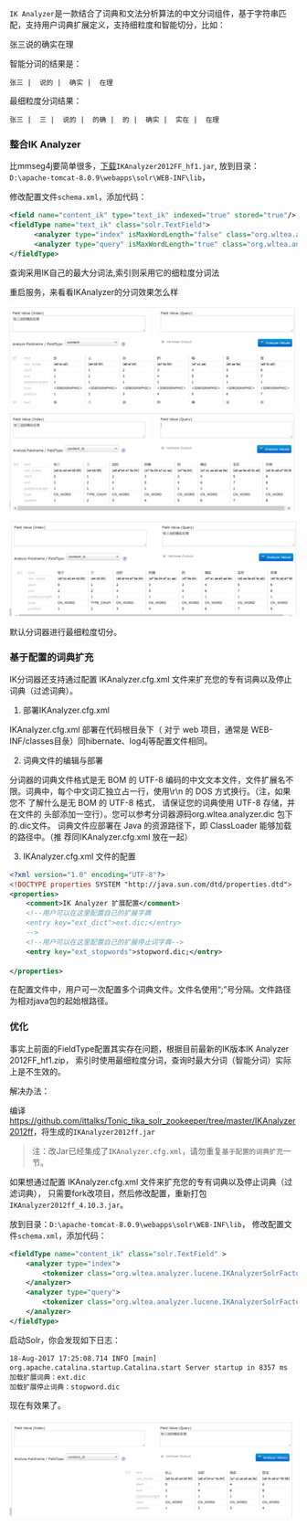 `IK Analyzer`是一款结合了词典和文法分析算法的中文分词组件，基于字符串匹配，支持用户词典扩展定义，支持细粒度和智能切分，比如：

张三说的确实在理

智能分词的结果是：

```
张三 |  说的 |  确实 |  在理 
```

最细粒度分词结果：

```
张三 |  三 |  说的 |  的确 |  的 |  确实 |  实在 |  在理
```

### 整合IK Analyzer

比mmseg4j要简单很多，[下载](https://code.google.com/p/ik-analyzer/downloads/list)`IKAnalyzer2012FF_hf1.jar`,
放到目录：`D:\apache-tomcat-8.0.9\webapps\solr\WEB-INF\lib`，

修改配置文件`schema.xml`，添加代码：

```xml
<field name="content_ik" type="text_ik" indexed="true" stored="true"/> 
<fieldType name="text_ik" class="solr.TextField">
      <analyzer type="index" isMaxWordLength="false" class="org.wltea.analyzer.lucene.IKAnalyzer"/>
      <analyzer type="query" isMaxWordLength="true" class="org.wltea.analyzer.lucene.IKAnalyzer"/>
</fieldType>
```

查询采用IK自己的最大分词法,索引则采用它的细粒度分词法

重启服务，来看看IKAnalyzer的分词效果怎么样

![](images/solr_analyze.png)

![](images/IK_cn_analyze2.png)

![](images/IK_cn_analyze3.png)

默认分词器进行最细粒度切分。

### 基于配置的词典扩充

IK分词器还支持通过配置 IKAnalyzer.cfg.xml 文件来扩充您的专有词典以及停止词典（过滤词典）。 

1. 部署IKAnalyzer.cfg.xml 

IKAnalyzer.cfg.xml 部署在代码根目彔下（ 对亍 web 项目，通常是 WEB-INF/classes目彔）同hibernate、log4j等配置文件相同。 

2. 词典文件的编辑与部署 

分词器的词典文件格式是无 BOM 的 UTF-8 编码的中文文本文件，文件扩展名不
限。词典中，每个中文词汇独立占一行，使用\r\n 的 DOS 方式换行。（注，如果您不
了解什么是无 BOM 的 UTF-8 格式， 请保证您的词典使用 UTF-8 存储，并在文件的
头部添加一空行）。您可以参考分词器源码org.wltea.analyzer.dic 包下的.dic文件。 
词典文件应部署在 Java 的资源路径下，即 ClassLoader 能够加载的路径中。（推
荐同IKAnalyzer.cfg.xml 放在一起） 

3. IKAnalyzer.cfg.xml 文件的配置 

```xml
<?xml version="1.0" encoding="UTF-8"?>
<!DOCTYPE properties SYSTEM "http://java.sun.com/dtd/properties.dtd">  
<properties>  
	<comment>IK Analyzer 扩展配置</comment>
	<!--用户可以在这里配置自己的扩展字典 
	<entry key="ext_dict">ext.dic;</entry> 
	-->
	<!--用户可以在这里配置自己的扩展停止词字典-->
	<entry key="ext_stopwords">stopword.dic;</entry> 
	
</properties>
```

在配置文件中，用户可一次配置多个词典文件。文件名使用“;”号分隔。文件路径为相对java包的起始根路径。


### 优化

事实上前面的FieldType配置其实存在问题，根据目前最新的IK版本IK Analyzer 2012FF_hf1.zip，
索引时使用最细粒度分词，查询时最大分词（智能分词）实际上是不生效的。

解决办法：

编译<https://github.com/ittalks/Tonic_tika_solr_zookeeper/tree/master/IKAnalyzer2012ff>，将生成的`IKAnalyzer2012ff.jar`

>注：改Jar已经集成了`IKAnalyzer.cfg.xml`，请勿重复`基于配置的词典扩充`一节。

如果想通过配置 IKAnalyzer.cfg.xml 文件来扩充您的专有词典以及停止词典（过滤词典），
只需要fork改项目，然后修改配置，重新打包`IKAnalyzer2012ff_4.10.3.jar`。

放到目录：`D:\apache-tomcat-8.0.9\webapps\solr\WEB-INF\lib`，
修改配置文件`schema.xml`，添加代码：

```xml
<fieldType name="content_ik" class="solr.TextField" >
    <analyzer type="index">
        <tokenizer class="org.wltea.analyzer.lucene.IKAnalyzerSolrFactory" useSmart="false"/>
    </analyzer> 
    <analyzer type="query">
        <tokenizer class="org.wltea.analyzer.lucene.IKAnalyzerSolrFactory" useSmart="true"/>
    </analyzer> 
</fieldType>
```

启动Solr，你会发现如下日志：

```text
18-Aug-2017 17:25:08.714 INFO [main] org.apache.catalina.startup.Catalina.start Server startup in 8357 ms
加载扩展词典：ext.dic
加载扩展停止词典：stopword.dic
```

现在有效果了。

![](images/IK_cn_analyze4.png)
